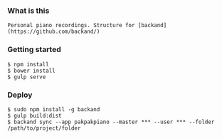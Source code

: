 
### What is this

    Personal piano recordings. Structure for [backand](https://github.com/backand/)

### Getting started

    $ npm install
    $ bower install
    $ gulp serve

### Deploy

    $ sudo npm install -g backand  
    $ gulp build:dist  
    $ backand sync --app pakpakpiano --master *** --user *** --folder /path/to/project/folder
